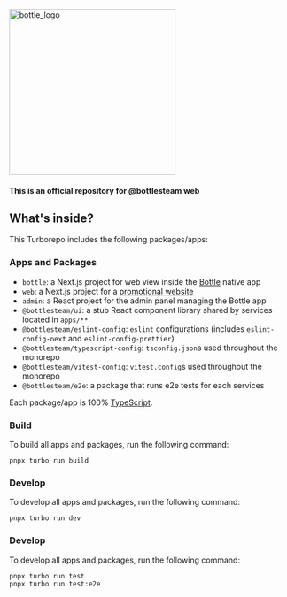 <img width="300" alt="bottle_logo" src="https://github.com/user-attachments/assets/a44026e9-981b-42d0-bbd1-4bcad9b2e58c">


#### This is an official repository for @bottlesteam web

## What's inside?

This Turborepo includes the following packages/apps:

### Apps and Packages

- `bottle`: a Next.js project for web view inside the [Bottle](https://bottle.bottles.asia/login) native app
- `web`: a Next.js project for a [promotional website](https://bottles.asia)
- `admin`: a React project for the admin panel managing the Bottle app 
- `@bottlesteam/ui`: a stub React component library shared by services located in `apps/**`
- `@bottlesteam/eslint-config`: `eslint` configurations (includes `eslint-config-next` and `eslint-config-prettier`)
- `@bottlesteam/typescript-config`: `tsconfig.json`s used throughout the monorepo
- `@bottlesteam/vitest-config`: `vitest.config`s used throughout the monorepo
- `@bottlesteam/e2e`: a package that runs e2e tests for each services

Each package/app is 100% [TypeScript](https://www.typescriptlang.org/).

### Build

To build all apps and packages, run the following command:

```
pnpx turbo run build
```

### Develop

To develop all apps and packages, run the following command:

```
pnpx turbo run dev
```

### Develop

To develop all apps and packages, run the following command:

```
pnpx turbo run test
pnpx turbo run test:e2e
```

